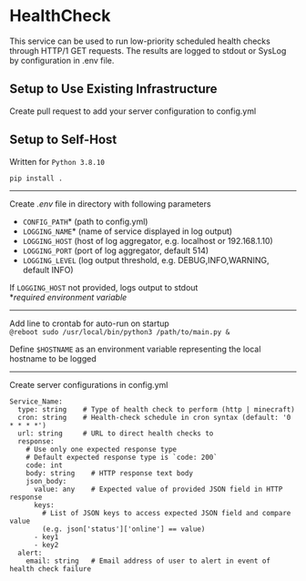 # HealthCheck

This service can be used to run low-priority scheduled health checks through HTTP/1 GET requests. The results are logged to stdout or SysLog by configuration in .env file.

## Setup to Use Existing Infrastructure

Create pull request to add your server configuration to config.yml

## Setup to Self-Host

Written for `Python 3.8.10` 

`pip install .`

---
Create *.env* file in directory with following parameters

* `CONFIG_PATH`* (path to config.yml)
* `LOGGING_NAME`* (name of service displayed in log output)
* `LOGGING_HOST` (host of log aggregator, e.g. localhost or 192.168.1.10)
* `LOGGING_PORT` (port of log aggregator, default 514)
* `LOGGING_LEVEL` (log output threshold, e.g. DEBUG,INFO,WARNING, default INFO)

If `LOGGING_HOST` not provided, logs output to stdout \
**required environment variable*

---
Add line to crontab for auto-run on startup \
```@reboot sudo /usr/local/bin/python3 /path/to/main.py &```

Define `$HOSTNAME` as an environment variable representing the local hostname to be logged

---
Create server configurations in config.yml

```
Service_Name:
  type: string    # Type of health check to perform (http | minecraft)
  cron: string    # Health-check schedule in cron syntax (default: '0 * * * *')
  url: string     # URL to direct health checks to
  response:
    # Use only one expected response type
    # Default expected response type is `code: 200`
    code: int
    body: string    # HTTP response text body
    json_body:
      value: any    # Expected value of provided JSON field in HTTP response
      keys:
        # List of JSON keys to access expected JSON field and compare value
        (e.g. json['status']['online'] == value)
      - key1
      - key2
  alert:
    email: string   # Email address of user to alert in event of health check failure
```